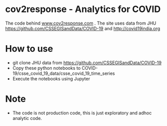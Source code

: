 # cov2response - Analytics for COVID


The code behind www.cov2response.com . The site uses data from JHU https://github.com/CSSEGISandData/COVID-19 and http://covid19india.org



How to use 
===========
+ git clone JHU data from https://github.com/CSSEGISandData/COVID-19 
+ Copy these python notebooks to COVID-19/csse_covid_19_data/csse_covid_19_time_series
+ Execute the notebooks using Jupyter 

Note
=====
+ The code is not production code, this is just exploratory and adhoc analytic code. 
